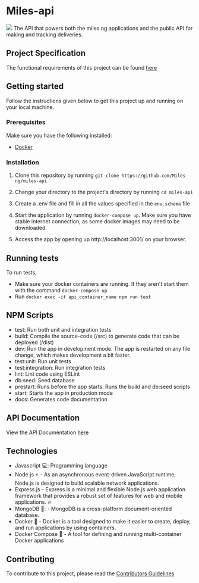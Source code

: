 # Miles-api
![](https://github.com/Miles-ng/miles-api/blob/master/.github/workflows/CI-CD-workflow/badge.svg)
The API that powers both the miles.ng applications and the public API for making and tracking deliveries.

## Project Specification
The functional requirements of this project can be found [here](https://docs.google.com/document/d/10rfQdTUjFkphNpPZfRmZqbTOrMWkcz8ooLiMHM8IuNU/edit?usp=sharing)  

## Getting started
Follow the instructions given below to get this project up and running on your local machine.

### Prerequisites
Make sure you have the following installed:
- [Docker](https://docker.com)

### Installation
1. Clone this repository by running `git clone https://github.com/Miles-ng/miles-api`

2. Change your directory to the project's directory by running `cd miles-api`
3. Create a .env file and fill in all the values specified in the `env.schema` file
4. Start the application by running `docker-compose up`. Make sure you have stable internet connection, as some docker images may need to be downloaded.
5. Access the app by opening up http://localhost:3001/ on your browser.


## Running tests
To run tests, 
- Make sure your docker containers are running. If they aren't start them with the command `docker-compose up`
- Run `docker exec -it api_container_name npm run test`

## NPM Scripts
- test: Run both unit and integration tests
- build: Compile the source-code (/src) to generate code that can be deployed (/dist)
- dev: Run the app in development mode. The app is restarted on any file change, which makes development a bit faster.
- test:unit: Run unit tests
- test:integration: Run integration tests
- lint: Lint code using ESLint
- db:seed: Seed database
- prestart: Runs before the app starts. Runs the build and db:seed scripts
- start: Starts the app in production mode
- docs: Generates code documentation


## API Documentation
View the API Documentation [here](http://docs.com)

## Technologies
- Javascript 💻: Programming language
- Node.js :zap: - As an asynchronous event-driven JavaScript runtime, Node.js is designed to build scalable network applications.
- Express.js - Express is a minimal and flexible Node.js web application framework that provides a robust set of features for web and mobile applications. :fire:
- MongoDB 🌿: - MongoDB is a cross-platform document-oriented database.
- Docker 🐳 - Docker is a tool designed to make it easier to create, deploy, and run applications by using containers.
- Docker Compose 🐙 - A tool for defining and running multi-container Docker applications

## Contributing
To contribute to this project, please read the [Contributors Guidelines](https://github.com/Miles-ng/miles-api/blob/master/CONTRIBUTING.md)
